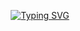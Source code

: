<div align=center>

[![Typing SVG](https://readme-typing-svg.demolab.com?font=JetBrains+Mono&weight=900&size=45&pause=10&color=FFFFFF&center=true&width=435&lines=Tanish's+Portfolio;Tech+Portfolio;Programmin+Portfolio)](https://git.io/typing-svg)
</div>
